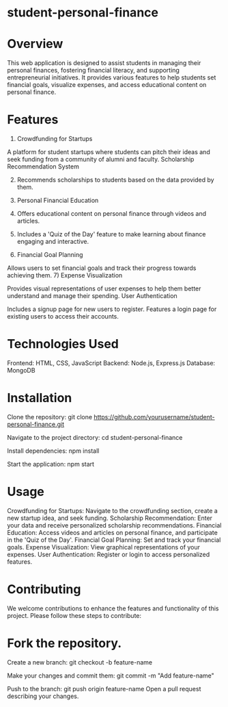 # student-personal-finance
# Overview
This web application is designed to assist students in managing their personal finances, fostering financial literacy, and supporting entrepreneurial initiatives. It provides various features to help students set financial goals, visualize expenses, and access educational content on personal finance.

# Features
1) Crowdfunding for Startups

A platform for student startups where students can pitch their ideas and seek funding from a community of alumni and faculty.
Scholarship Recommendation System

2) Recommends scholarships to students based on the data provided by them.
3) Personal Financial Education

4) Offers educational content on personal finance through videos and articles.
5) Includes a 'Quiz of the Day' feature to make learning about finance engaging and interactive.
6) Financial Goal Planning

Allows users to set financial goals and track their progress towards achieving them.
7) Expense Visualization

Provides visual representations of user expenses to help them better understand and manage their spending.
User Authentication

Includes a signup page for new users to register.
Features a login page for existing users to access their accounts.
# Technologies Used
Frontend: HTML, CSS, JavaScript
Backend: Node.js, Express.js
Database: MongoDB
# Installation
Clone the repository:
git clone https://github.com/yourusername/student-personal-finance.git

Navigate to the project directory:
cd student-personal-finance

Install dependencies:
npm install

Start the application:
npm start

# Usage
Crowdfunding for Startups: Navigate to the crowdfunding section, create a new startup idea, and seek funding.
Scholarship Recommendation: Enter your data and receive personalized scholarship recommendations.
Financial Education: Access videos and articles on personal finance, and participate in the 'Quiz of the Day'.
Financial Goal Planning: Set and track your financial goals.
Expense Visualization: View graphical representations of your expenses.
User Authentication: Register or login to access personalized features.
# Contributing
We welcome contributions to enhance the features and functionality of this project. Please follow these steps to contribute:

# Fork the repository.
Create a new branch:
git checkout -b feature-name

Make your changes and commit them:
git commit -m "Add feature-name"

Push to the branch:
git push origin feature-name
Open a pull request describing your changes.
